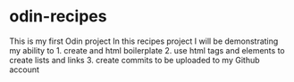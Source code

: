 # odin-recipes
This is my first Odin project
    In this recipes project I will be demonstrating my ability to 
    1. create and html boilerplate
    2. use html tags and elements to create lists and links
    3. create commits to be uploaded to my Github account